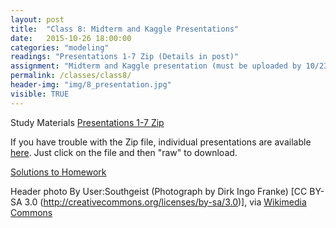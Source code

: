 ```yaml
---
layout: post
title:  "Class 8: Midterm and Kaggle Presentations"
date:   2015-10-26 18:00:00
categories: "modeling"
readings: "Presentations 1-7 Zip (Details in post)"
assignment: "Midterm and Kaggle presentation (must be uploaded by 10/23)"
permalink: /classes/class8/
header-img: "img/8_presentation.jpg"
visible: TRUE
---
```


Study Materials
[Presentations 1-7 Zip](https://github.com/RPI-Analytics/MGMT6963-2015/raw/gh-pages/assets/presentations/Classes1-7.zip)

If you have trouble with the Zip file, individual presentations are available [here](https://github.com/RPI-Analytics/MGMT6963-2015/tree/gh-pages/assets/presentations).  Just click on the file and then "raw" to download.

[Solutions to Homework]()



Header photo By User:Southgeist (Photograph by Dirk Ingo Franke) [CC BY-SA 3.0 (http://creativecommons.org/licenses/by-sa/3.0)], via [Wikimedia Commons](https://upload.wikimedia.org/wikipedia/commons/7/78/Frank_Schulenburg_giving_a_presentation_at_Wikimania_2011.jpg)